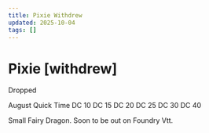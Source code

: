 ```yaml
---
title: Pixie Withdrew
updated: 2025-10-04
tags: []
---
```


# Pixie [withdrew]


Dropped

August Quick Time
DC 10
DC 15
DC 20
DC 25
DC 30
DC 40


Small Fairy Dragon. Soon to be out on Foundry Vtt.
